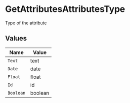 # GetAttributesAttributesType

Type of the attribute


## Values

| Name      | Value     |
| --------- | --------- |
| `Text`    | text      |
| `Date`    | date      |
| `Float`   | float     |
| `Id`      | id        |
| `Boolean` | boolean   |